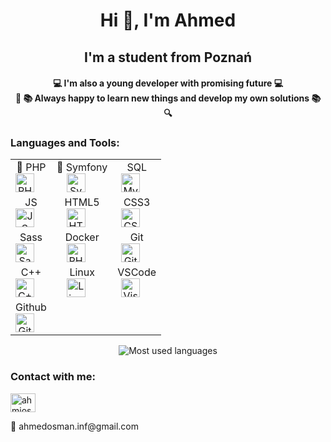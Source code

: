 <h1 align="center">Hi 👋, I'm Ahmed</h1> 
<h2 align="center">I'm a student from Poznań</h2>

<h4 align="center">💻 I'm also a young developer with promising future 💻
<br>
🔎 📚 Always happy to learn new things and develop my own solutions 📚 🔍
</h4>
<h3> Languages and Tools: </h3>
<div align="center">
    <table>
        <tr>
            <td align="center">🎯&nbsp;PHP <br> <img alt="PHP" width="30px" src="https://cdn.jsdelivr.net/gh/devicons/devicon/icons/php/php-original.svg"style="margin-right: 20px;"/></td>
            <td align="center">🎯&nbsp;Symfony <br> <img alt="Symfony" width="30px" src="https://cdn.jsdelivr.net/gh/devicons/devicon/icons/symfony/symfony-original.svg"style="margin-right: 20px;"/></td>
            <td align="center"> SQL <br> <img alt="MySql" width="30px" src="https://cdn.jsdelivr.net/gh/devicons/devicon/icons/mysql/mysql-original.svg"style="margin-right: 20px;"/></td>
        </tr>
        <tr>
            <td align="center"> JS <br> <img alt="JS" width="30px" src="https://cdn.jsdelivr.net/gh/devicons/devicon/icons/javascript/javascript-original.svg"style="margin-right: 20px;"/></td>
            <td align="center"> HTML5 <br> <img alt="HTML5" width="30px" src="https://cdn.jsdelivr.net/gh/devicons/devicon/icons/html5/html5-original.svg"style="margin-right: 20px;"/></td>
            <td align="center"> CSS3 <br> <img alt="CSS3" width="30px" src="https://cdn.jsdelivr.net/gh/devicons/devicon/icons/css3/css3-original.svg"style="margin-right: 20px;"/></td>
        </tr>    
        <tr>
            <td align="center"> Sass <br> <img alt="Sass" width="30px" src="https://cdn.jsdelivr.net/gh/devicons/devicon/icons/sass/sass-original.svg"style="margin-right: 20px;"/></td>
            <td align="center"> Docker <br> <img alt="PHPStorm" width="30px" src="https://cdn.jsdelivr.net/gh/devicons/devicon/icons/docker/docker-plain.svg"style="margin-right: 20px;"/></td>
            <td align="center"> Git <br> <img alt="Git" width="30px" src="https://cdn.jsdelivr.net/gh/devicons/devicon/icons/git/git-original.svg"style="margin-right: 20px;"/></td>
        </tr>
        <tr>
            <td align="center"> C++ <br> <img alt="C++" width="30px" src="https://cdn.jsdelivr.net/gh/devicons/devicon/icons/cplusplus/cplusplus-original.svg"style="margin-right: 20px;"/></td>
            <td align="center"> Linux <br> <img alt="Linux" width="30px" src="https://cdn.jsdelivr.net/gh/devicons/devicon/icons/linux/linux-original.svg"style="margin-right: 20px;"/></td>
            <td align="center"> VSCode <br> <img alt="Visual Studio Code" width="30px" src="https://cdn.jsdelivr.net/gh/devicons/devicon/icons/vscode/vscode-original.svg"style="margin-right: 20px;"/></td>
        </tr>        
        <tr>
            <td align="center"> Github <br> <img alt="Github" width="30px" src="https://cdn.jsdelivr.net/gh/devicons/devicon/icons/github/github-original.svg"style="margin-right: 20px;"/></td>
        </tr>
    </table>
</div>
<div align="center">
<img src="https://github-readme-stats.vercel.app/api/top-langs/?username=ahmosman&layout=compact&langs_count=7" alt="Most used languages">
</div>
<h3>Contact with me:</h3>
<p>
<a href="https://instagram.com/ahmiosman" target="blank"><img src="https://raw.githubusercontent.com/rahuldkjain/github-profile-readme-generator/master/src/images/icons/Social/instagram.svg" alt="ahmiosman" height="30" width="40" /></a>
</p>
<p> 📧 ahmedosman.inf@gmail.com</p>
